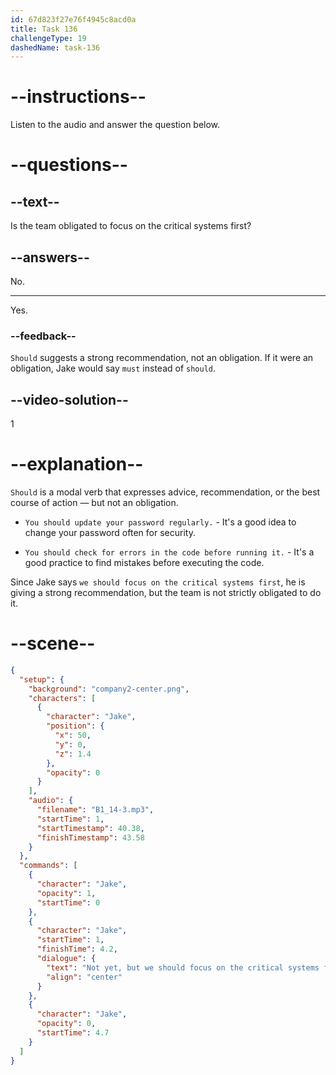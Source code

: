 ```yaml
---
id: 67d823f27e76f4945c8acd0a
title: Task 136
challengeType: 19
dashedName: task-136
---
```


<!-- (audio) Jake: Not yet, but we should focus on the critical systems first. -->

# --instructions--

Listen to the audio and answer the question below.

# --questions--

## --text--

Is the team obligated to focus on the critical systems first?

## --answers--

No.

---

Yes.

### --feedback--

`Should` suggests a strong recommendation, not an obligation. If it were an obligation, Jake would say `must` instead of `should`.

## --video-solution--

1

# --explanation--

`Should` is a modal verb that expresses advice, recommendation, or the best course of action — but not an obligation.

- `You should update your password regularly.` - It's a good idea to change your password often for security.

- `You should check for errors in the code before running it.` - It's a good practice to find mistakes before executing the code.

Since Jake says `we should focus on the critical systems first`, he is giving a strong recommendation, but the team is not strictly obligated to do it.

# --scene--

```json
{
  "setup": {
    "background": "company2-center.png",
    "characters": [
      {
        "character": "Jake",
        "position": {
          "x": 50,
          "y": 0,
          "z": 1.4
        },
        "opacity": 0
      }
    ],
    "audio": {
      "filename": "B1_14-3.mp3",
      "startTime": 1,
      "startTimestamp": 40.38,
      "finishTimestamp": 43.58
    }
  },
  "commands": [
    {
      "character": "Jake",
      "opacity": 1,
      "startTime": 0
    },
    {
      "character": "Jake",
      "startTime": 1,
      "finishTime": 4.2,
      "dialogue": {
        "text": "Not yet, but we should focus on the critical systems first.",
        "align": "center"
      }
    },
    {
      "character": "Jake",
      "opacity": 0,
      "startTime": 4.7
    }
  ]
}
```
